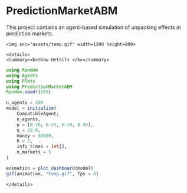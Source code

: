 # PredictionMarketABM

This project contains an agent-based simulation of unpacking effects in prediction markets. 

```@raw html
<img src="assets/temp.gif" width=1200 height=800>
```
```@raw html
<details>
<summary><b>Show Details </b></summary>
```
```julia 
using Random
using Agents
using Plots
using PredictionMarketABM
Random.seed!(568)

n_agents = 200
model = initialize(
    CompatibleAgent;
    n_agents,
    μ = [0.20, 0.25, 0.10, 0.45],
    η = 20.0,
    money = 50000,
    δ = 3,
    info_times = Int[],
    n_markets = 5
)

animation = plot_dashboard(model)
gif(animation, "temp.gif", fps = 8)
```
```@raw html
</details>
```
